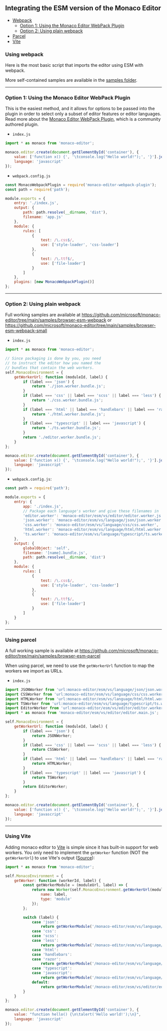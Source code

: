 ## Integrating the ESM version of the Monaco Editor

- [Webpack](#using-webpack)
  - [Option 1: Using the Monaco Editor WebPack Plugin](#option-1-using-the-monaco-editor-webpack-plugin)
  - [Option 2: Using plain webpack](#option-2-using-plain-webpack)
- [Parcel](#using-parcel)
- [Vite](#using-vite)

### Using webpack

Here is the most basic script that imports the editor using ESM with webpack.

More self-contained samples are available in the [samples folder](../samples/).

---

### Option 1: Using the Monaco Editor WebPack Plugin

This is the easiest method, and it allows for options to be passed into the plugin in order to select only a subset of editor features or editor languages. Read more about the [Monaco Editor WebPack Plugin](../webpack-plugin/), which is a community authored plugin.

- `index.js`

```js
import * as monaco from 'monaco-editor';

monaco.editor.create(document.getElementById('container'), {
	value: ['function x() {', '\tconsole.log("Hello world!");', '}'].join('\n'),
	language: 'javascript'
});
```

- `webpack.config.js`

```js
const MonacoWebpackPlugin = require('monaco-editor-webpack-plugin');
const path = require('path');

module.exports = {
	entry: './index.js',
	output: {
		path: path.resolve(__dirname, 'dist'),
		filename: 'app.js'
	},
	module: {
		rules: [
			{
				test: /\.css$/,
				use: ['style-loader', 'css-loader']
			},
			{
				test: /\.ttf$/,
				use: ['file-loader']
			}
		]
	},
	plugins: [new MonacoWebpackPlugin()]
};
```

---

### Option 2: Using plain webpack

Full working samples are available at https://github.com/microsoft/monaco-editor/tree/main/samples/browser-esm-webpack or https://github.com/microsoft/monaco-editor/tree/main/samples/browser-esm-webpack-small

- `index.js`

```js
import * as monaco from 'monaco-editor';

// Since packaging is done by you, you need
// to instruct the editor how you named the
// bundles that contain the web workers.
self.MonacoEnvironment = {
	getWorkerUrl: function (moduleId, label) {
		if (label === 'json') {
			return './json.worker.bundle.js';
		}
		if (label === 'css' || label === 'scss' || label === 'less') {
			return './css.worker.bundle.js';
		}
		if (label === 'html' || label === 'handlebars' || label === 'razor') {
			return './html.worker.bundle.js';
		}
		if (label === 'typescript' || label === 'javascript') {
			return './ts.worker.bundle.js';
		}
		return './editor.worker.bundle.js';
	}
};

monaco.editor.create(document.getElementById('container'), {
	value: ['function x() {', '\tconsole.log("Hello world!");', '}'].join('\n'),
	language: 'javascript'
});
```

- `webpack.config.js`:

```js
const path = require('path');

module.exports = {
	entry: {
		app: './index.js',
		// Package each language's worker and give these filenames in `getWorkerUrl`
		'editor.worker': 'monaco-editor/esm/vs/editor/editor.worker.js',
		'json.worker': 'monaco-editor/esm/vs/language/json/json.worker',
		'css.worker': 'monaco-editor/esm/vs/language/css/css.worker',
		'html.worker': 'monaco-editor/esm/vs/language/html/html.worker',
		'ts.worker': 'monaco-editor/esm/vs/language/typescript/ts.worker'
	},
	output: {
		globalObject: 'self',
		filename: '[name].bundle.js',
		path: path.resolve(__dirname, 'dist')
	},
	module: {
		rules: [
			{
				test: /\.css$/,
				use: ['style-loader', 'css-loader']
			},
			{
				test: /\.ttf$/,
				use: ['file-loader']
			}
		]
	}
};
```

---

### Using parcel

A full working sample is available at https://github.com/microsoft/monaco-editor/tree/main/samples/browser-esm-parcel

When using parcel, we need to use the `getWorkerUrl` function to map the workers we import as URLs.

- `index.js`

```js
import JSONWorker from 'url:monaco-editor/esm/vs/language/json/json.worker.js';
import CSSWorker from 'url:monaco-editor/esm/vs/language/css/css.worker.js';
import HTMLWorker from 'url:monaco-editor/esm/vs/language/html/html.worker.js';
import TSWorker from 'url:monaco-editor/esm/vs/language/typescript/ts.worker.js';
import EditorWorker from 'url:monaco-editor/esm/vs/editor/editor.worker.js';
import * as monaco from 'monaco-editor/esm/vs/editor/editor.main.js';

self.MonacoEnvironment = {
	getWorkerUrl: function (moduleId, label) {
		if (label === 'json') {
			return JSONWorker;
		}
		if (label === 'css' || label === 'scss' || label === 'less') {
			return CSSWorker;
		}
		if (label === 'html' || label === 'handlebars' || label === 'razor') {
			return HTMLWorker;
		}
		if (label === 'typescript' || label === 'javascript') {
			return TSWorker;
		}
		return EditorWorker;
	}
};

monaco.editor.create(document.getElementById('container'), {
	value: ['function x() {', '\tconsole.log("Hello world!");', '}'].join('\n'),
	language: 'javascript'
});
```

---

### Using Vite

Adding monaco editor to [Vite](https://vitejs.dev/) is simple since it has built-in support for web workers. You only need to implement the `getWorker` function (NOT the `getWorkerUrl`) to use Vite's output ([Source](https://github.com/vitejs/vite/discussions/1791#discussioncomment-321046)):

```js
import * as monaco from 'monaco-editor';

self.MonacoEnvironment = {
	getWorker: function (workerId, label) {
		const getWorkerModule = (moduleUrl, label) => {
			return new Worker(self.MonacoEnvironment.getWorkerUrl(moduleUrl), {
				name: label,
				type: 'module'
			});
		};

		switch (label) {
			case 'json':
				return getWorkerModule('/monaco-editor/esm/vs/language/json/json.worker?worker', label);
			case 'css':
			case 'scss':
			case 'less':
				return getWorkerModule('/monaco-editor/esm/vs/language/css/css.worker?worker', label);
			case 'html':
			case 'handlebars':
			case 'razor':
				return getWorkerModule('/monaco-editor/esm/vs/language/html/html.worker?worker', label);
			case 'typescript':
			case 'javascript':
				return getWorkerModule('/monaco-editor/esm/vs/language/typescript/ts.worker?worker', label);
			default:
				return getWorkerModule('/monaco-editor/esm/vs/editor/editor.worker?worker', label);
		}
	}
};

monaco.editor.create(document.getElementById('container'), {
	value: "function hello() {\n\talert('Hello world!');\n}",
	language: 'javascript'
});
```
